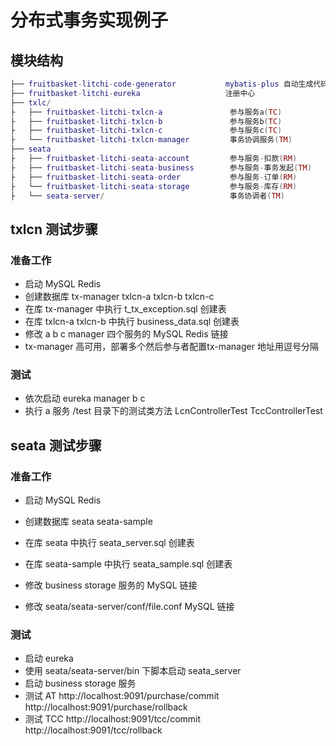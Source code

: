 # 分布式事务实现例子

## 模块结构
``` lua
├── fruitbasket-litchi-code-generator           mybatis-plus 自动生成代码
├── fruitbasket-litchi-eureka                   注册中心
├── txlc/
├   ├── fruitbasket-litchi-txlcn-a               参与服务a(TC)
├   ├── fruitbasket-litchi-txlcn-b               参与服务b(TC)
├   ├── fruitbasket-litchi-txlcn-c               参与服务c(TC)
├   └── fruitbasket-litchi-txlcn-manager         事务协调服务(TM)
├── seata
├   ├── fruitbasket-litchi-seata-account         参与服务-扣款(RM)
├   ├── fruitbasket-litchi-seata-business        参与服务-事务发起(TM)
├   ├── fruitbasket-litchi-seata-order           参与服务-订单(RM)
├   └── fruitbasket-litchi-seata-storage         参与服务-库存(RM)
├   └── seata-server/                            事务协调者(TM)

```

## txlcn 测试步骤

### 准备工作
 - 启动 MySQL Redis
 - 创建数据库 tx-manager txlcn-a txlcn-b txlcn-c
 - 在库 tx-manager 中执行 t_tx_exception.sql 创建表
 - 在库 txlcn-a txlcn-b 中执行 business_data.sql 创建表
 - 修改 a b c manager 四个服务的 MySQL Redis 链接
 - tx-manager 高可用，部署多个然后参与者配置tx-manager 地址用逗号分隔
 
### 测试
 - 依次启动 eureka manager b c
 - 执行 a 服务 /test 目录下的测试类方法 LcnControllerTest TccControllerTest

 ## seata 测试步骤
 
 ### 准备工作
 - 启动 MySQL Redis
 - 创建数据库 seata seata-sample
 - 在库 seata 中执行 seata_server.sql 创建表
 - 在库 seata-sample 中执行 seata_sample.sql 创建表
 
 - 修改 business storage 服务的 MySQL 链接
 - 修改 seata/seata-server/conf/file.conf MySQL 链接

 ### 测试
 - 启动 eureka
 - 使用 seata/seata-server/bin 下脚本启动 seata_server
 - 启动 business storage 服务
 - 测试 AT http://localhost:9091/purchase/commit http://localhost:9091/purchase/rollback
 - 测试 TCC http://localhost:9091/tcc/commit http://localhost:9091/tcc/rollback



